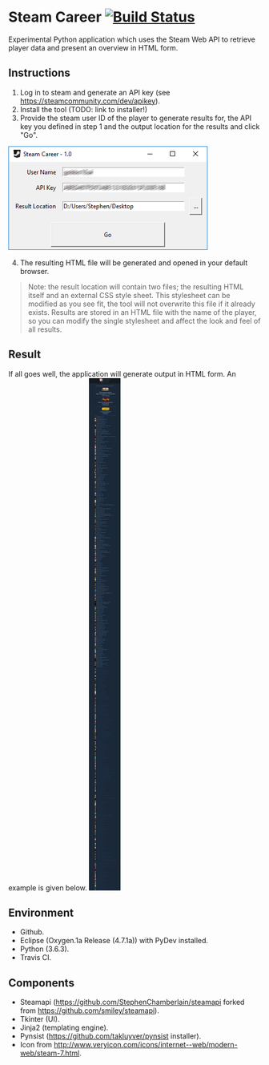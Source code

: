 Steam Career [![Build Status](https://travis-ci.org/StephenChamberlain/steam-career.svg?branch=master)](https://travis-ci.org/StephenChamberlain/steam-career)
========
Experimental Python application which uses the Steam Web API to retrieve player data and present an overview in HTML 
form.

## Instructions
1. Log in to steam and generate an API key (see https://steamcommunity.com/dev/apikey).
2. Install the tool (TODO: link to installer!)
3. Provide the steam user ID of the player to generate results for, the API key you
defined in step 1 and the output location for the results and click "Go".  

![User interface](/docs/ui.png?raw=true)  

4. The resulting HTML file will be generated and opened in your default browser.
> Note: the result location will contain two files; the resulting HTML itself and
an external CSS style sheet. This stylesheet can be modified as you see fit, the
tool will not overwrite this file if it already exists. Results are stored in an 
HTML file with the name of the player, so you can modify the single stylesheet and
affect the look and feel of all results.

## Result
If all goes well, the application will generate output in HTML form. 
An example is given below.
![Resulting HTML file](/docs/result.png?raw=true)

## Environment
- Github.
- Eclipse (Oxygen.1a Release (4.7.1a)) with PyDev installed.
- Python (3.6.3).
- Travis CI.

## Components
- Steamapi (https://github.com/StephenChamberlain/steamapi forked from https://github.com/smiley/steamapi).
- Tkinter (UI).
- Jinja2 (templating engine).
- Pynsist (https://github.com/takluyver/pynsist installer).
- Icon from http://www.veryicon.com/icons/internet--web/modern-web/steam-7.html.